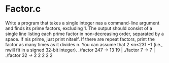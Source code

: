# Factor.c

Write a program that takes a single integer nas a command-line argument and finds
its prime factors, excluding 1. The output should consist of a single line listing each
prime factor in non-decreasing order, separated by a space. If nis prime, just print
nitself. If there are repeat factors, print the factor as many times as it divides n.
You can assume that 2 ≤n≤231 −1 (i.e., nwill fit in a signed 32-bit integer).
./factor 247 ->
13 19 | 
./factor 7 ->
7  |
./factor 32 ->
2 2 2 2 2 
